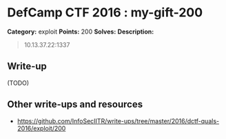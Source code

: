 # DefCamp CTF 2016 : my-gift-200

**Category:** exploit
**Points:** 200
**Solves:**
**Description:**

> 10.13.37.22:1337

## Write-up

(TODO)

## Other write-ups and resources

* https://github.com/InfoSecIITR/write-ups/tree/master/2016/dctf-quals-2016/exploit/200

